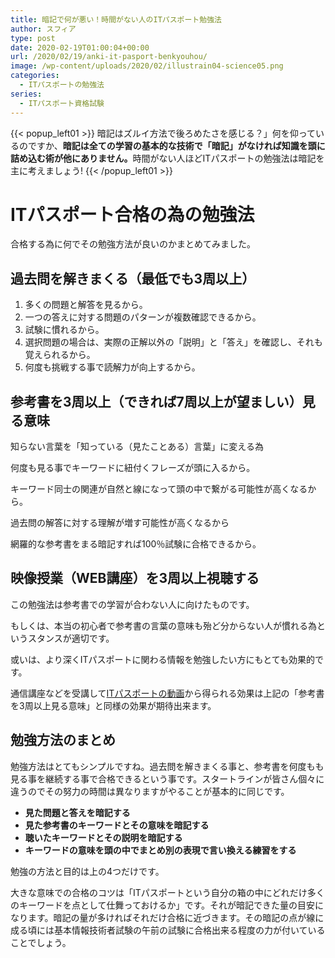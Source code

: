```yaml
---
title: 暗記で何が悪い！時間がない人のITパスポート勉強法
author: スフィア
type: post
date: 2020-02-19T01:00:04+00:00
url: /2020/02/19/anki-it-pasport-benkyouhou/
image: /wp-content/uploads/2020/02/illustrain04-science05.png
categories:
  - ITパスポートの勉強法
series:
  - ITパスポート資格試験
---
```


 {{< popup_left01 >}} 暗記はズルイ方法で後ろめたさを感じる？」何を仰っているのですか、<strong>暗記は全ての学習の基本的な技術で「暗記」がなければ知識を頭に詰め込む術が他にありません。</strong>時間がない人ほどITパスポートの勉強法は暗記を主に考えましょう! {{< /popup_left01 >}} 


# ITパスポート合格の為の勉強法

合格する為に何でその勉強方法が良いのかまとめてみました。

## 過去問を解きまくる（最低でも3周以上）</span>

  1. 多くの問題と解答を見るから。
  2. 一つの答えに対する問題のパターンが複数確認できるから。
  3. 試験に慣れるから。
  4. 選択問題の場合は、実際の正解以外の「説明」と「答え」を確認し、それも覚えられるから。
  5. 何度も挑戦する事で読解力が向上するから。

## 参考書を3周以上（できれば7周以上が望ましい）見る意味

知らない言葉を「知っている（見たことある）言葉」に変える為
  
何度も見る事でキーワードに紐付くフレーズが頭に入るから。
  
キーワード同士の関連が自然と線になって頭の中で繋がる可能性が高くなるから。
  
過去問の解答に対する理解が増す可能性が高くなるから
  
網羅的な参考書をまる暗記すれば100％試験に合格できるから。

## 映像授業（WEB講座）を3周以上視聴する

この勉強法は参考書での学習が合わない人に向けたものです。

もしくは、本当の初心者で参考書の言葉の意味も殆ど分からない人が慣れる為というスタンスが適切です。

或いは、より深くITパスポートに関わる情報を勉強したい方にもとても効果的です。

通信講座などを受講して[ITパスポートの動画][1]から得られる効果は上記の「参考書を3周以上見る意味」と同様の効果が期待出来ます。

## 勉強方法のまとめ

勉強方法はとてもシンプルですね。過去問を解きまくる事と、参考書を何度もも見る事を継続する事で合格できるという事です。スタートラインが皆さん個々に違うのでその努力の時間は異なりますがやることが基本的に同じです。

  * **見た問題と答えを暗記する**
  * **見た参考書のキーワードとその意味を暗記する**
  * **聴いたキーワードとその説明を暗記する**
  * **キーワードの意味を頭の中でまとめ別の表現で言い換える練習をする**

勉強の方法と目的は上の4つだけです。

大きな意味での合格のコツは「ITパスポートという自分の箱の中にどれだけ多くのキーワードを点として仕舞っておけるか」です。それが暗記できた量の目安になります。暗記の量が多ければそれだけ合格に近づきます。その暗記の点が線に成る頃には基本情報技術者試験の午前の試験に合格出来る程度の力が付いていることでしょう。

 [1]: /2020/02/09/it-pasport-tusin-kouza/

